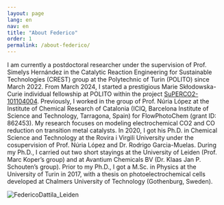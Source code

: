 ```yaml
---
layout: page
lang: en
nav: en
title: "About Federico"
order: 1
permalink: /about-federico/
---
```


I am currently a postdoctoral researcher under the supervision of Prof. Simelys Hernández in the Catalytic Reaction Engineering for Sustainable Technologies (CREST) group at the Polytechnic of Turin (POLITO) since March 2022. From March 2024, I started a prestigious Marie Skłodowska-Curie individual fellowship at POLITO within the project [SuPERCO2-101104004](https://cordis.europa.eu/project/id/101104004). Previously, I worked in the group of Prof. Núria López at the Institute of Chemical Research of Catalonia (ICIQ, Barcelona Institute of Science and Technology, Tarragona, Spain) for FlowPhotoChem (grant ID: 862453). My research focuses on modeling electrochemical CO2 and CO reduction on transition metal catalysts. In 2020, I got his Ph.D. in Chemical Science and Technology at the Rovira i Virgili University under the cosupervision of Prof. Núria López and Dr. Rodrigo Garcia-Muelas. During my Ph.D., I carried out two short stayings at the University of Leiden (Prof. Marc Koper’s group) and at Avantium Chemicals BV (Dr. Klaas Jan P. Schouten’s group). Prior to my Ph.D., I got a M.Sc. in Physics at the University of Turin in 2017, with a thesis on photoelectrochemical cells developed at Chalmers University of Technology (Gothenburg, Sweden).

![FedericoDattila_Leiden](https://github.com/user-attachments/assets/de820595-a078-4b9a-88d2-65457e536496)

